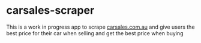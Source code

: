 # carsales-scraper
This is a work in progress app to scrape [carsales.com.au](https://www.carsales.com.au/) and give users the best price for their car when selling and get the best price when buying

